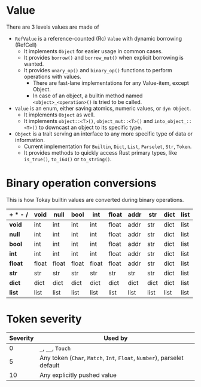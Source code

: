 # Value

There are 3 levels values are made of

- `RefValue` is a reference-counted (Rc) `Value` with dynamic borrowing (RefCell)
  - It implements `Object` for easier usage in common cases.
  - It provides `borrow()` and `borrow_mut()` when explicit borrowing is wanted.
  - It provides `unary_op()` and `binary_op()` functions to perform operations with values.
    - There are fast-lane implementations for any Value-item, except Object.
    - In case of an object, a builtin method named `<object>_<operation>()` is tried to be called.
- `Value` is an enum, either saving atomics, numeric values, or `dyn Object`.
  - It implements `Object` as well.
  - It implements `object::<T>()`, `object_mut::<T>()` and `into_object_::<T>()` to downcast an object to its specific type.
- `Object` is a trait serving an interface to any more specific type of data or information.
  - Current implementation for `Builtin`, `Dict`, `List`, `Parselet`, `Str`, `Token`.
  - It provides methods to quickly access Rust primary types, like `is_true()`, `to_i64()` or `to_string()`.

# Binary operation conversions

This is how Tokay builtin values are converted during binary operations.

|  + * - /  | **void** | **null** | **bool** | **int** | **float** | **addr** | **str** | **dict** | **list**
| --------- | -------- | -------- | -------- | ------- | --------- | -------- | ------- | -------- | --------
| **void**  |   int    |   int    |   int    |   int   |   float   |   addr   |   str   |   dict   |   list
| **null**  |   int    |   int    |   int    |   int   |   float   |   addr   |   str   |   dict   |   list
| **bool**  |   int    |   int    |   int    |   int   |   float   |   addr   |   str   |   dict   |   list
| **int**   |   int    |   int    |   int    |   int   |   float   |   addr   |   str   |   dict   |   list
| **float** |   float  |   float  |   float  |   float |   float   |   addr   |   str   |   dict   |   list
| **str**   |   str    |   str    |   str    |   str   |   str     |   str    |   str   |   dict   |   list
| **dict**  |   dict   |   dict   |   dict   |   dict  |   dict    |   dict   |   dict  |   dict   |   list
| **list**  |   list   |   list   |   list   |   list  |   list    |   list   |   list  |   list   |   list

# Token severity

| Severity | Used by                                                                 |
| -------- | ----------------------------------------------------------------------- |
|        0 | `_`, `__`, `Touch`                                                      |
|        5 | Any token (`Char`, `Match`, `Int`, `Float`, `Number`), parselet default |
|       10 | Any explicitly pushed value                                             |
